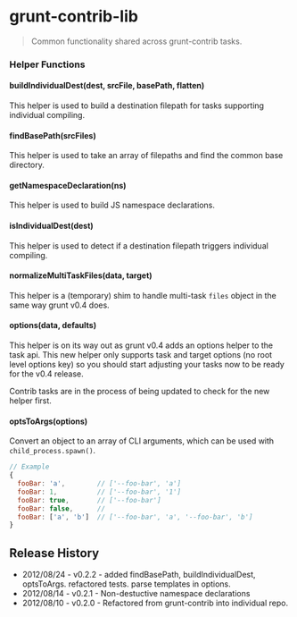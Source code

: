 # grunt-contrib-lib
> Common functionality shared across grunt-contrib tasks.

### Helper Functions

#### buildIndividualDest(dest, srcFile, basePath, flatten)

This helper is used to build a destination filepath for tasks supporting individual compiling.

#### findBasePath(srcFiles)

This helper is used to take an array of filepaths and find the common base directory.

#### getNamespaceDeclaration(ns)

This helper is used to build JS namespace declarations.

#### isIndividualDest(dest)

This helper is used to detect if a destination filepath triggers individual compiling.

#### normalizeMultiTaskFiles(data, target)

This helper is a (temporary) shim to handle multi-task `files` object in the same way grunt v0.4 does.

#### options(data, defaults)

This helper is on its way out as grunt v0.4 adds an options helper to the task api. This new helper only supports task and target options (no root level options key) so you should start adjusting your tasks now to be ready for the v0.4 release.

Contrib tasks are in the process of being updated to check for the new helper first.

#### optsToArgs(options)

Convert an object to an array of CLI arguments, which can be used with `child_process.spawn()`.

```js
// Example
{
  fooBar: 'a',        // ['--foo-bar', 'a']
  fooBar: 1,          // ['--foo-bar', '1']
  fooBar: true,       // ['--foo-bar']
  fooBar: false,      //
  fooBar: ['a', 'b']  // ['--foo-bar', 'a', '--foo-bar', 'b']
}
```

## Release History
* 2012/08/24 - v0.2.2 - added findBasePath, buildIndividualDest, optsToArgs. refactored tests. parse templates in options.
* 2012/08/14 - v0.2.1 - Non-destuctive namespace declarations
* 2012/08/10 - v0.2.0 - Refactored from grunt-contrib into individual repo.
